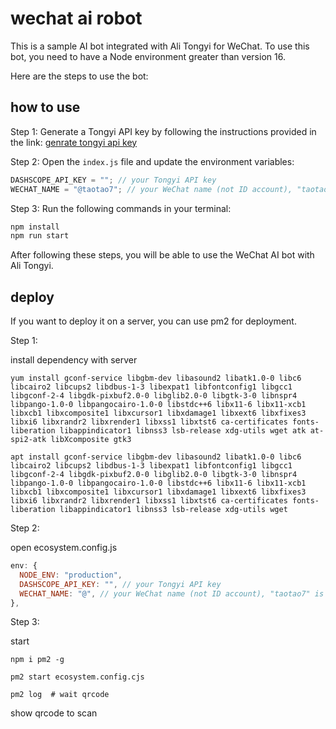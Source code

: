 # wechat ai robot

This is a sample AI bot integrated with Ali Tongyi for WeChat. To use this bot,
you need to have a Node environment greater than version 16.

Here are the steps to use the bot:

## how to use

Step 1: Generate a Tongyi API key by following the instructions provided in the
link:
[genrate tongyi api key](https://help.aliyun.com/zh/dashscope/developer-reference/activate-dashscope-and-create-an-api-key?spm=a2c4g.11186623.0.i1)

Step 2: Open the `index.js` file and update the environment variables:

```js
DASHSCOPE_API_KEY = ""; // your Tongyi API key
WECHAT_NAME = "@taotao7"; // your WeChat name (not ID account), "taotao7" is my WeChat name
```

Step 3: Run the following commands in your terminal:

```bash
npm install
npm run start
```

After following these steps, you will be able to use the WeChat AI bot with Ali
Tongyi.

## deploy

If you want to deploy it on a server, you can use pm2 for deployment.

Step 1:

install dependency with server

```shell
yum install gconf-service libgbm-dev libasound2 libatk1.0-0 libc6 libcairo2 libcups2 libdbus-1-3 libexpat1 libfontconfig1 libgcc1 libgconf-2-4 libgdk-pixbuf2.0-0 libglib2.0-0 libgtk-3-0 libnspr4 libpango-1.0-0 libpangocairo-1.0-0 libstdc++6 libx11-6 libx11-xcb1 libxcb1 libxcomposite1 libxcursor1 libxdamage1 libxext6 libxfixes3 libxi6 libxrandr2 libxrender1 libxss1 libxtst6 ca-certificates fonts-liberation libappindicator1 libnss3 lsb-release xdg-utils wget atk at-spi2-atk libXcomposite gtk3

apt install gconf-service libgbm-dev libasound2 libatk1.0-0 libc6 libcairo2 libcups2 libdbus-1-3 libexpat1 libfontconfig1 libgcc1 libgconf-2-4 libgdk-pixbuf2.0-0 libglib2.0-0 libgtk-3-0 libnspr4 libpango-1.0-0 libpangocairo-1.0-0 libstdc++6 libx11-6 libx11-xcb1 libxcb1 libxcomposite1 libxcursor1 libxdamage1 libxext6 libxfixes3 libxi6 libxrandr2 libxrender1 libxss1 libxtst6 ca-certificates fonts-liberation libappindicator1 libnss3 lsb-release xdg-utils wget
```

Step 2:

open ecosystem.config.js

```js
env: {
  NODE_ENV: "production",
  DASHSCOPE_API_KEY: "", // your Tongyi API key
  WECHAT_NAME: "@", // your WeChat name (not ID account), "taotao7" is my WeChat name
},
```

Step 3:

start

```shell
npm i pm2 -g

pm2 start ecosystem.config.cjs

pm2 log  # wait qrcode
```

show qrcode to scan
